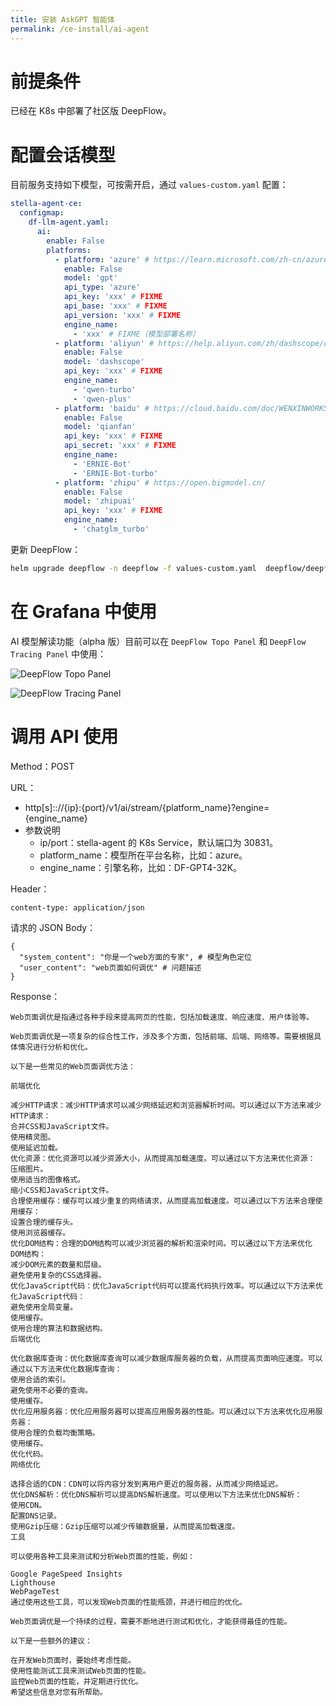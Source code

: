 ```yaml
---
title: 安装 AskGPT 智能体
permalink: /ce-install/ai-agent
---
```


# 前提条件

已经在 K8s 中部署了社区版 DeepFlow。

# 配置会话模型

目前服务支持如下模型，可按需开启，通过 `values-custom.yaml` 配置：

```yaml
stella-agent-ce:
  configmap:
    df-llm-agent.yaml:
      ai:
        enable: False
        platforms:
          - platform: 'azure' # https://learn.microsoft.com/zh-cn/azure/ai-services/openai/
            enable: False
            model: 'gpt'
            api_type: 'azure'
            api_key: 'xxx' # FIXME
            api_base: 'xxx' # FIXME
            api_version: 'xxx' # FIXME
            engine_name:
              - 'xxx' # FIXME（模型部署名称）
          - platform: 'aliyun' # https://help.aliyun.com/zh/dashscope/create-a-chat-foundation-model
            enable: False
            model: 'dashscope'
            api_key: 'xxx' # FIXME
            engine_name:
              - 'qwen-turbo'
              - 'qwen-plus'
          - platform: 'baidu' # https://cloud.baidu.com/doc/WENXINWORKSHOP/index.html
            enable: False
            model: 'qianfan'
            api_key: 'xxx' # FIXME
            api_secret: 'xxx' # FIXME
            engine_name:
              - 'ERNIE-Bot'
              - 'ERNIE-Bot-turbo'
          - platform: 'zhipu' # https://open.bigmodel.cn/
            enable: False
            model: 'zhipuai'
            api_key: 'xxx' # FIXME
            engine_name:
              - 'chatglm_turbo'
```

更新 DeepFlow：

```bash
helm upgrade deepflow -n deepflow -f values-custom.yaml  deepflow/deepflow
```

# 在 Grafana 中使用

AI 模型解读功能（alpha 版）目前可以在 `DeepFlow Topo Panel` 和 `DeepFlow Tracing Panel` 中使用：

![DeepFlow Topo Panel](https://yunshan-guangzhou.oss-cn-beijing.aliyuncs.com/pub/pic/2024052966570a950a6ac.png)

![DeepFlow Tracing Panel](https://yunshan-guangzhou.oss-cn-beijing.aliyuncs.com/pub/pic/2024052966570a93501df.png)

# 调用 API 使用

Method：POST

URL：

- http[s]:://{ip}:{port}/v1/ai/stream/{platform_name}?engine={engine_name}
- 参数说明
  - ip/port：stella-agent 的 K8s Service，默认端口为 30831。
  - platform_name：模型所在平台名称，比如：azure。
  - engine_name：引擎名称，比如：DF-GPT4-32K。

Header：

```
content-type: application/json
```

请求的 JSON Body：

```
{
  "system_content": "你是一个web方面的专家", # 模型角色定位
  "user_content": "web页面如何调优" # 问题描述
}
```

Response：

```text
Web页面调优是指通过各种手段来提高网页的性能，包括加载速度、响应速度、用户体验等。

Web页面调优是一项复杂的综合性工作，涉及多个方面，包括前端、后端、网络等。需要根据具体情况进行分析和优化。

以下是一些常见的Web页面调优方法：

前端优化

减少HTTP请求：减少HTTP请求可以减少网络延迟和浏览器解析时间。可以通过以下方法来减少HTTP请求：
合并CSS和JavaScript文件。
使用精灵图。
使用延迟加载。
优化资源：优化资源可以减少资源大小，从而提高加载速度。可以通过以下方法来优化资源：
压缩图片。
使用适当的图像格式。
缩小CSS和JavaScript文件。
合理使用缓存：缓存可以减少重复的网络请求，从而提高加载速度。可以通过以下方法来合理使用缓存：
设置合理的缓存头。
使用浏览器缓存。
优化DOM结构：合理的DOM结构可以减少浏览器的解析和渲染时间。可以通过以下方法来优化DOM结构：
减少DOM元素的数量和层级。
避免使用复杂的CSS选择器。
优化JavaScript代码：优化JavaScript代码可以提高代码执行效率。可以通过以下方法来优化JavaScript代码：
避免使用全局变量。
使用缓存。
使用合理的算法和数据结构。
后端优化

优化数据库查询：优化数据库查询可以减少数据库服务器的负载，从而提高页面响应速度。可以通过以下方法来优化数据库查询：
使用合适的索引。
避免使用不必要的查询。
使用缓存。
优化应用服务器：优化应用服务器可以提高应用服务器的性能。可以通过以下方法来优化应用服务器：
使用合理的负载均衡策略。
使用缓存。
优化代码。
网络优化

选择合适的CDN：CDN可以将内容分发到离用户更近的服务器，从而减少网络延迟。
优化DNS解析：优化DNS解析可以提高DNS解析速度。可以使用以下方法来优化DNS解析：
使用CDN。
配置DNS记录。
使用Gzip压缩：Gzip压缩可以减少传输数据量，从而提高加载速度。
工具

可以使用各种工具来测试和分析Web页面的性能，例如：

Google PageSpeed Insights
Lighthouse
WebPageTest
通过使用这些工具，可以发现Web页面的性能瓶颈，并进行相应的优化。

Web页面调优是一个持续的过程，需要不断地进行测试和优化，才能获得最佳的性能。

以下是一些额外的建议：

在开发Web页面时，要始终考虑性能。
使用性能测试工具来测试Web页面的性能。
监控Web页面的性能，并定期进行优化。
希望这些信息对您有所帮助。
```
